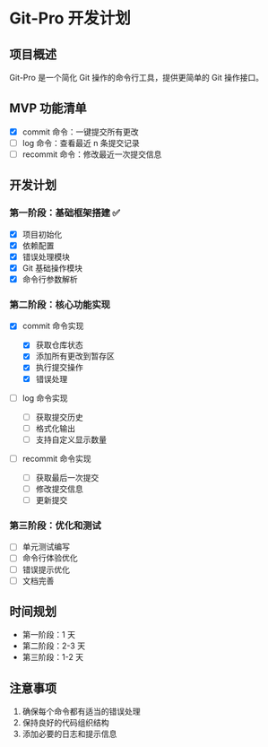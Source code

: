 # Git-Pro 开发计划

## 项目概述

Git-Pro 是一个简化 Git 操作的命令行工具，提供更简单的 Git 操作接口。

## MVP 功能清单

- [x] commit 命令：一键提交所有更改
- [ ] log 命令：查看最近 n 条提交记录
- [ ] recommit 命令：修改最近一次提交信息

## 开发计划

### 第一阶段：基础框架搭建 ✅

- [x] 项目初始化
- [x] 依赖配置
- [x] 错误处理模块
- [x] Git 基础操作模块
- [x] 命令行参数解析

### 第二阶段：核心功能实现

- [x] commit 命令实现

  - [x] 获取仓库状态
  - [x] 添加所有更改到暂存区
  - [x] 执行提交操作
  - [x] 错误处理

- [ ] log 命令实现

  - [ ] 获取提交历史
  - [ ] 格式化输出
  - [ ] 支持自定义显示数量

- [ ] recommit 命令实现
  - [ ] 获取最后一次提交
  - [ ] 修改提交信息
  - [ ] 更新提交

### 第三阶段：优化和测试

- [ ] 单元测试编写
- [ ] 命令行体验优化
- [ ] 错误提示优化
- [ ] 文档完善

## 时间规划

- 第一阶段：1 天
- 第二阶段：2-3 天
- 第三阶段：1-2 天

## 注意事项

1. 确保每个命令都有适当的错误处理
2. 保持良好的代码组织结构
3. 添加必要的日志和提示信息
